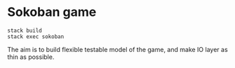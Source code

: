 # Sokoban game

```
stack build
stack exec sokoban
```
The aim is to build flexible testable model of the game, and make IO layer as thin as possible.